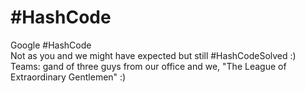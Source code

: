 # #HashCode
Google #HashCode\
Not as you and we might have expected but still #HashCodeSolved :)\
Teams: gand of three guys from our office and we, "The League of Extraordinary Gentlemen" :) 
